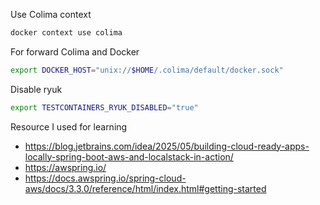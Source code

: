 Use Colima context

```bash
docker context use colima
```

For forward Colima and Docker

```bash
export DOCKER_HOST="unix://$HOME/.colima/default/docker.sock"
```

Disable ryuk

```bash
export TESTCONTAINERS_RYUK_DISABLED="true"
```

Resource I used for learning

- https://blog.jetbrains.com/idea/2025/05/building-cloud-ready-apps-locally-spring-boot-aws-and-localstack-in-action/
- https://awspring.io/
- https://docs.awspring.io/spring-cloud-aws/docs/3.3.0/reference/html/index.html#getting-started